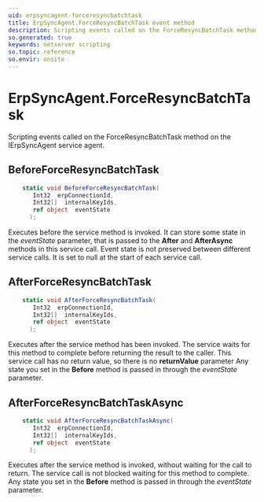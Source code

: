 ```yaml
---
uid: erpsyncagent-forceresyncbatchtask
title: ErpSyncAgent.ForceResyncBatchTask event method
description: Scripting events called on the ForceResyncBatchTask method on the ErpSyncAgent service agent.
so.generated: true
keywords: netserver scripting
so.topic: reference
so.envir: onsite
---
```

# ErpSyncAgent.ForceResyncBatchTask

Scripting events called on the <see cref='M:IErpSyncAgent.ForceResyncBatchTask'>ForceResyncBatchTask</see> method on the <see cref='IErpSyncAgent'>IErpSyncAgent</see>  service agent.

## BeforeForceResyncBatchTask
```cs
    static void BeforeForceResyncBatchTask(
       Int32  erpConnectionId,
       Int32[]  internalKeyIds,
       ref object  eventState
      );
```
Executes before the service method is invoked.
It can store some state in the *eventState* parameter, that is passed to the **After** and **AfterAsync** methods in this service call.
Event state is not preserved between different service calls. It is set to null at the start of each service call.
## AfterForceResyncBatchTask
```cs
    static void AfterForceResyncBatchTask(
       Int32  erpConnectionId,
       Int32[]  internalKeyIds,
       ref object  eventState
      );
```
Executes after the service method has been invoked. The service waits for this method to complete before returning the result to the caller.
This service call has no return value, so there is no **returnValue** parameter
Any state you set in the **Before** method is passed in through the *eventState* parameter.
## AfterForceResyncBatchTaskAsync
```cs
    static void AfterForceResyncBatchTaskAsync(
       Int32  erpConnectionId,
       Int32[]  internalKeyIds,
       ref object  eventState
      );
```
Executes after the service method is invoked, without waiting for the call to return.
The service call is not blocked waiting for this method to complete.
Any state you set in the **Before** method is passed in through the *eventState* parameter.

